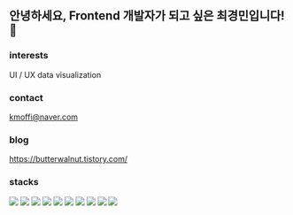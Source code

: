 ## 안녕하세요, Frontend 개발자가 되고 싶은 최경민입니다!🙌

### interests
UI / UX
data visualization

### contact
kmoffi@naver.com

### blog
https://butterwalnut.tistory.com/

### stacks
<div>
<img src="http://img.shields.io/badge/-React-61DAFB?style=for-the-badge&logo=React&logoColor=white" />
  <img src="http://img.shields.io/badge/-styled components-DB7093?style=for-the-badge&logo=styled-components&logoColor=white" />
<img src="http://img.shields.io/badge/-Redux-764ABC?style=for-the-badge&logo=Redux&logoColor=white" />
  
<img src="http://img.shields.io/badge/-HTML5-E34F26?style=for-the-badge&logo=HTML5&logoColor=white" />
<img src="http://img.shields.io/badge/-CSS3-1572B6?style=for-the-badge&logo=CSS3&logoColor=white" />

  <img src="http://img.shields.io/badge/-JavaScript-F7DF1E?style=for-the-badge&logo=JavaScript&logoColor=white" />
  <img src="http://img.shields.io/badge/-Python-3776AB?style=for-the-badge&logo=Python&logoColor=white" />

<img src="http://img.shields.io/badge/-Amazon S3-569A31?style=for-the-badge&logo=Amazon S3&logoColor=white" />
<img src="http://img.shields.io/badge/-Git-F05032?style=for-the-badge&logo=Git&logoColor=white" />
<img src="http://img.shields.io/badge/-GitHub-181717?style=for-the-badge&logo=GitHub&logoColor=white" />

</div>  

